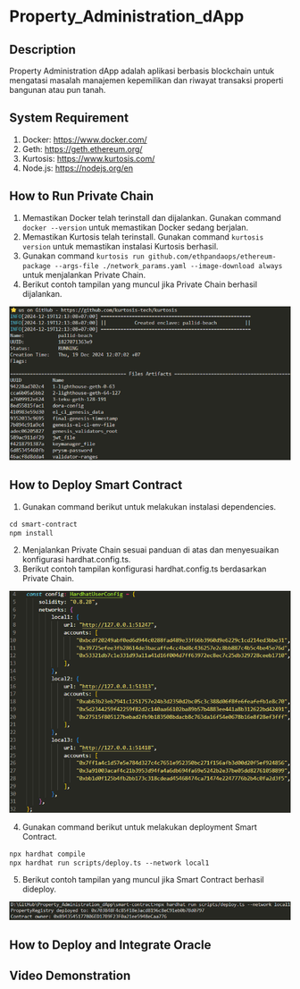 # Property_Administration_dApp

## Description
Property Administration dApp adalah aplikasi berbasis blockchain untuk mengatasi masalah  manajemen kepemilikan dan riwayat transaksi properti bangunan atau pun tanah.

## System Requirement
1. Docker: https://www.docker.com/
2. Geth: https://geth.ethereum.org/
3. Kurtosis: https://www.kurtosis.com/
4. Node.js: https://nodejs.org/en

## How to Run Private Chain
1. Memastikan Docker telah terinstall dan dijalankan. Gunakan command `docker --version` untuk memastikan Docker sedang berjalan.
2. Memastikan Kurtosis telah terinstall. Gunakan command `kurtosis version` untuk memastikan instalasi Kurtosis berhasil.
3. Gunakan command `kurtosis run github.com/ethpandaops/ethereum-package --args-file ./network_params.yaml --image-download always` untuk menjalankan Private Chain.
4. Berikut contoh tampilan yang muncul jika Private Chain berhasil dijalankan.

![run private chain](images/run-private-chain.png)

## How to Deploy Smart Contract
1. Gunakan command berikut untuk melakukan instalasi dependencies.
```
cd smart-contract
npm install
```
2. Menjalankan Private Chain sesuai panduan di atas dan menyesuaikan konfigurasi hardhat.config.ts.
3. Berikut contoh tampilan konfigurasi hardhat.config.ts berdasarkan Private Chain.

![hardhat configuration](images/hardhat-configuration.png)

4. Gunakan command berikut untuk melakukan deployment Smart Contract.
```
npx hardhat compile
npx hardhat run scripts/deploy.ts --network local1
```
5. Berikut contoh tampilan yang muncul jika Smart Contract berhasil dideploy.

![deploy smart contract](images/deploy-smart-contract.png)

## How to Deploy and Integrate Oracle

## Video Demonstration

